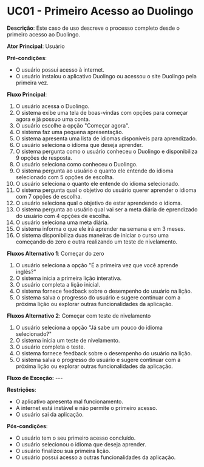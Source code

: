 # UC01 - Primeiro Acesso ao Duolingo

**Descrição**: Este caso de uso descreve o processo completo desde o primeiro acesso ao Duolingo.

**Ator Principal**: Usuário

**Pré-condições**:

- O usuário possui acesso à internet.
- O usuário instalou o aplicativo Duolingo ou acessou o site Duolingo pela primeira vez.

**Fluxo Principal**:

1. O usuário acessa o Duolingo.
2. O sistema exibe uma tela de boas-vindas com opções para começar agora e já possuo uma conta.
3. O usuário escolhe a opção "Começar agora".
4. O sistema faz uma pequena apresentação.
5. O sistema apresenta uma lista de idiomas disponíveis para aprendizado.
6. O usuário seleciona o idioma que deseja aprender.
7. O sistema pergunta como o usuário conheceu o Duolingo e disponibiliza 9 opções de resposta.
8. O usuário seleciona como conheceu o Duolingo.
9. O sistema pergunta ao usuário o quanto ele entende do idioma selecionado com 5 opções de escolha.
10. O usuário seleciona o quanto ele entende do idioma selecionado.
11. O sistema pergunta qual o objetivo do usuário querer aprender o idioma com 7 opções de escolha.
12. O usuário seleciona qual o objetivo de estar aprendendo o idioma.
13. O sistema pergunta ao usuário qual vai ser a meta diária de eprendizado do usuário com 4 opções de escolha.
14. O usuário seleciona uma meta diária.
15. O sistema informa o que ele irá aprender na semana e em 3 meses.
16. O sistema disponibiliza duas maneiras de iniciar o curso uma começando do zero e outra realizando um teste de nivelamento.

**Fluxos Alternativo 1**: Começar do zero

1. O usuário seleciona a opção "É a primeira vez que você aprende inglês?"
2. O sistema inicia a primeira lição interativa.
3. O usuário completa a lição inicial.
4. O sistema fornece feedback sobre o desempenho do usuário na lição.
5. O sistema salva o progresso do usuário e sugere continuar com a próxima lição ou explorar outras funcionalidades da aplicação.

**Fluxos Alternativo 2**: Começar com teste de nivelamento

1. O usuário seleciona a opção "Já sabe um pouco do idioma selecionado?"
2. O sistema inicia um teste de nivelamento.
3. O usuário completa o teste.
4. O sistema fornece feedback sobre o desempenho do usuário na lição.
5. O sistema salva o progresso do usuário e sugere continuar com a próxima lição ou explorar outras funcionalidades da aplicação.

**Fluxo de Exceção:** ---

**Restrições**:

- O aplicativo apresenta mal funcionamento.
- A internet está instável e não permite o primeiro acesso.
- O usuário sai da aplicação.

**Pós-condições**:

- O usuário tem o seu primeiro acesso concluído.
- O usuário selecionou o idioma que deseja aprender.
- O usuário finalizou sua primeira lição.
- O usuário possui acesso a outras funcionalidades da aplicação.